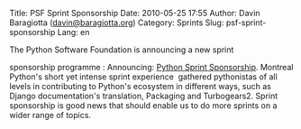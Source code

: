 Title: PSF Sprint Sponsorship
Date: 2010-05-25 17:55
Author: Davin Baragiotta (davin@baragiotta.org)
Category: Sprints
Slug: psf-sprint-sponsorship
Lang: en

<!--:en-->The Python Software Foundation is announcing a new sprint
sponsorship programme : Announcing: [Python Sprint Sponsorship][].
Montreal Python's short yet intense sprint experience  gathered
pythonistas of all levels in contributing to Python's ecosystem in
different ways, such as Django documentation's translation, Packaging
and Turbogears2. Sprint sponsorship is good news that should enable us
to do more sprints on a wider range of topics.

  [Python Sprint Sponsorship]: http://jessenoller.com/2010/05/20/announcing-python-sprint-sponsorship/
